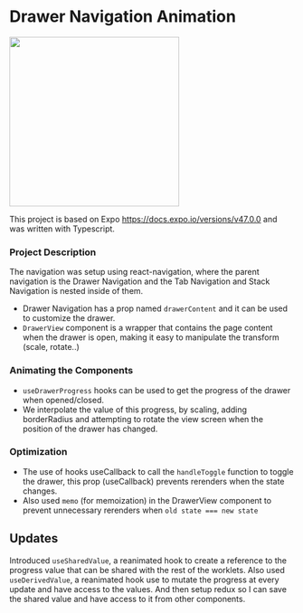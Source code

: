 # Drawer Navigation Animation

<img width="300" src="https://im2.ezgif.com/tmp/ezgif-2-b676de5902.gif" />

This project is based on Expo https://docs.expo.io/versions/v47.0.0 and was written with Typescript.

### Project Description

The navigation was setup using react-navigation, where the parent navigation is the Drawer Navigation and the Tab Navigation and Stack Navigation is nested inside of them.

- Drawer Navigation has a prop named `drawerContent` and it can be used to customize the drawer.
- `DrawerView` component is a wrapper that contains the page content when the drawer is open, making it easy to manipulate the transform (scale, rotate..)

### Animating the Components

- `useDrawerProgress` hooks can be used to get the progress of the drawer when opened/closed.
- We interpolate the value of this progress, by scaling, adding borderRadius and attempting to rotate the view screen when the position of the drawer has changed.

### Optimization

- The use of hooks useCallback to call the `handleToggle` function to toggle the drawer, this prop (useCallback) prevents rerenders when the state changes.
- Also used `memo` (for memoization) in the DrawerView component to prevent unnecessary rerenders when `old state === new state`

## Updates

Introduced `useSharedValue`, a reanimated hook to create a reference to the progress value that can be shared with the rest of the worklets.
Also used `useDerivedValue`, a reanimated hook use to mutate the progress at every update and have access to the values. And then setup redux so I can save the shared value and have access to it from other components.
